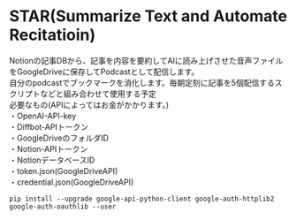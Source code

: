 # STAR(Summarize Text and Automate Recitatioin)
Notionの記事DBから、記事を内容を要約してAIに読み上げさせた音声ファイルをGoogleDriveに保存してPodcastとして配信します。  
自分のpodcastでブックマークを消化します。毎朝定刻に記事を5個配信するスクリプトなどと組み合わせて使用する予定  
必要なもの(APIによってはお金がかかります。)  
・OpenAI-API-key  
・Diffbot-APIトークン  
・GoogleDriveのフォルダID  
・Notion-APIトークン  
・NotionデータベースID  
・token.json(GoogleDriveAPI)  
・credential.json(GoogleDriveAPI)  
```
pip install --upgrade google-api-python-client google-auth-httplib2 google-auth-oauthlib --user
```

